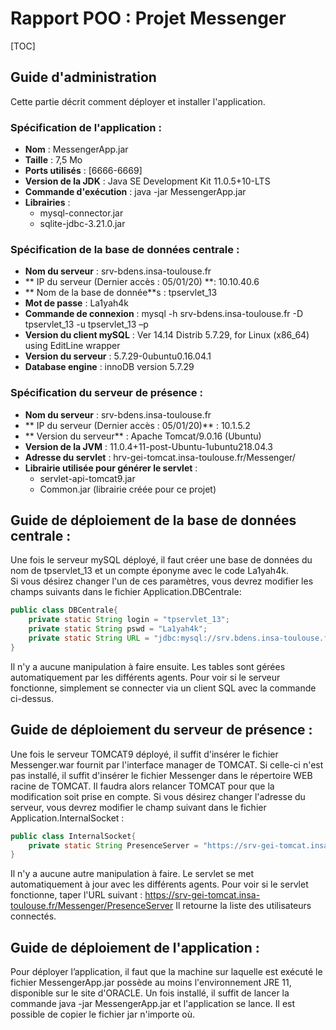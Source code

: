 # Rapport POO : Projet Messenger
[TOC]
## Guide d'administration
Cette partie décrit comment déployer et installer l'application. 
### Spécification de l'application : 
 - **Nom** : MessengerApp.jar
 - **Taille** : 7,5 Mo 
 - **Ports utilisés** : [6666-6669] 
 - **Version de la JDK** : Java SE Development Kit 11.0.5+10-LTS 
 - **Commande d'exécution** : java -jar MessengerApp.jar 
 - **Librairies** :  
	* mysql-connector.jar 
	* sqlite-jdbc-3.21.0.jar  

### Spécification de la base de données centrale :
- **Nom du serveur** : srv-bdens.insa-toulouse.fr 
- ** IP du serveur (Dernier accès : 05/01/20) **: 10.10.40.6 
- ** Nom de la base de donnée**s : tpservlet_13 
- **Mot de passe** : La1yah4k 
- **Commande de connexion** : mysql -h srv-bdens.insa-toulouse.fr -D tpservlet_13 -u tpservlet_13 –p 
- **Version du client mySQL** : Ver 14.14 Distrib 5.7.29, for Linux (x86_64) using  EditLine wrapper 
- **Version du serveur** : 5.7.29-0ubuntu0.16.04.1 
- **Database engine** : innoDB version 5.7.29 
### Spécification du serveur de présence : 
- **Nom du serveur** : srv-bdens.insa-toulouse.fr 
- ** IP du serveur (Dernier accès : 05/01/20)** : 10.1.5.2 
- ** Version du serveur** : Apache Tomcat/9.0.16 (Ubuntu) 
- **Version de la JVM** : 11.0.4+11-post-Ubuntu-1ubuntu218.04.3 
- **Adresse du servlet** : hrv-gei-tomcat.insa-toulouse.fr/Messenger/ 
- **Librairie utilisée pour générer le servlet** :  
	- servlet-api-tomcat9.jar 
	- Common.jar (librairie créée pour ce projet) 
	
## Guide de déploiement de la base de données centrale :
Une fois le serveur mySQL déployé, il faut créer une base de données du nom de tpservlet_13 et un compte éponyme avec le code La1yah4k.  
Si vous désirez changer l'un de ces paramètres, vous devrez modifier les champs suivants dans le fichier Application.DBCentrale: 
```java
public class DBCentrale{
	private static String login = "tpservlet_13";
	private static String pswd = "La1yah4k";
	private static String URL = "jdbc:mysql://srv.bdens.insa-toulouse.fr:3306/"+login;
}
```
Il n'y a aucune manipulation à faire ensuite. Les tables sont gérées automatiquement par les différents agents. 
Pour voir si le serveur fonctionne, simplement se connecter via un client SQL avec la commande ci-dessus. 

## Guide de déploiement du serveur de présence :  
Une fois le serveur TOMCAT9 déployé, il suffit d'insérer le fichier Messenger.war fournit par l'interface manager de TOMCAT. Si celle-ci n'est pas installé, il suffit d'insérer le fichier Messenger dans le répertoire WEB racine de TOMCAT. Il faudra alors relancer TOMCAT pour que la modification soit prise en compte. 
Si vous désirez changer l'adresse du serveur, vous devrez modifier le champ suivant dans le fichier Application.InternalSocket : 

```java
public class InternalSocket{
	private static String PresenceServer = "https://srv-gei-tomcat.insa-toulouse.fr/Messenger/PresenceServer";
}
```
Il n'y a aucune autre manipulation à faire. Le servlet se met automatiquement à jour avec les différents agents. 
Pour voir si le servlet fonctionne, taper l'URL suivant : 
https://srv-gei-tomcat.insa-toulouse.fr/Messenger/PresenceServer 
Il retourne la liste des utilisateurs connectés. 

## Guide de déploiement de l'application : 
Pour déployer l’application, il faut que la machine sur laquelle est exécuté le fichier MessengerApp.jar possède au moins l'environnement JRE 11, disponible sur le site d'ORACLE. 
Un fois installé, il suffit de lancer la commande java -jar MessengerApp.jar et l'application se lance. Il est possible de copier le fichier jar n'importe où. 
